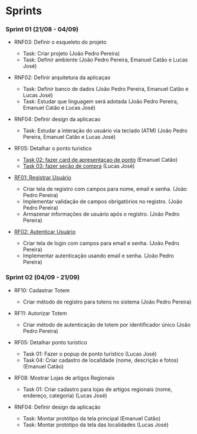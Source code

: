 # Sprints

### Sprint 01 (21/08 - 04/09)

- RNF03: Definir o esqueleto do projeto
    - Task: Criar projeto (João Pedro Pereira)
    - Task: Definir ambiente (João Pedro Pereira, Emanuel Catão e Lucas José)

- RNF02: Definir arquitetura da aplicaçao
    - Task: Definir banco de dados (João Pedro Pereira, Emanuel Catão e Lucas José)
    - Task: Estudar que linguagem será adotada (João Pedro Pereira, Emanuel Catão e Lucas José)

- RNF04: Definir design da aplicacao
   - Task: Estudar a interação do usuário via teclado (ATM) (João Pedro Pereira, Emanuel Catão e Lucas José)

- RF05: Detalhar o ponto turistico
   - [Task 02: fazer card de apresentaçao de ponto](https://github.com/wchar-t/projeto_de_sistemas/pull/4) (Emanuel Catão)
   - [Task 03: fazer seção de compra](https://github.com/wchar-t/projeto_de_sistemas/pull/5) (Lucas José)
     
- [RF01: Registrar Usuário](https://github.com/wchar-t/projeto_de_sistemas/pull/2)
    - Criar tela de registro com campos para nome, email e senha. (João Pedro Pereira)
    - Implementar validação de campos obrigatórios no registro. (João Pedro Pereira)
    - Armazenar informações de usuário após o registro. (João Pedro Pereira)

- [RF02: Autenticar Usuário](https://github.com/wchar-t/projeto_de_sistemas/pull/3)
    - Criar tela de login com campos para email e senha. (João Pedro Pereira)
    - Implementar autenticação usando email e senha. (João Pedro Pereira)


### Sprint 02 (04/09 - 21/09)

- RF10: Cadastrar Totem
    - Criar método de registro para totens no sistema (João Pedro Pereira)
 
- RF11: Autorizar Totem
    - Criar método de autenticação de totem por identificador único (João Pedro Pereira)

- RF05: Detalhar ponto turístico
    - Task 01: Fazer o popup de ponto turístico (Lucas José)
    - Task 04: Criar cadastro de localidade (nome, descrição e fotos) (Emanuel Catão)

- RF08: Mostrar Lojas de artigos Regionais
    - Task 01: Criar cadastro para lojas de artigos regionais (nome, endereço, categoria) (Lucas José)
 
- RNF04: Definir design da aplicação
    - Task: Montar protótipo da tela principal (Emanuel Catão)
    - Task: Montar protótipo da tela das localidades (Lucas José)
 
